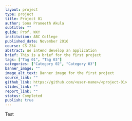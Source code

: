 ```yaml
---
layout: project
type: project
title: Project 01
author: Sona Praneeth Akula
subtitle: ""
guide: Prof. WXY
institution: ABC College
published_date: November 2016
course: CS 234
abstract: We intend develop an application
brief: This is a brief for the first project
tags: ["Tag 01", "Tag 03"]
categories: ["Category 02", "Category 03"]
banner_image: ""
image_alt_text: Banner image for the first project
source_link: ""
github_link: https://github.com/<user-name>/<project-01>
slides_link: ""
report_link: ""
status: Completed
publish: true
---
```



Test
